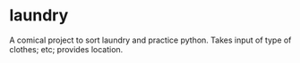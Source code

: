 # laundry


A comical project to sort laundry and practice python. Takes input of type of clothes; etc; provides location. 
